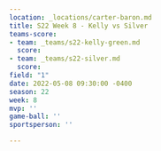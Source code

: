 ```yaml
---
location: _locations/carter-baron.md
title: S22 Week 8 - Kelly vs Silver
teams-score:
- team: _teams/s22-kelly-green.md
  score: 
- team: _teams/s22-silver.md
  score: 
field: "1"
date: 2022-05-08 09:30:00 -0400
season: 22
week: 8
mvp: ''
game-ball: ''
sportsperson: ''

---
```


